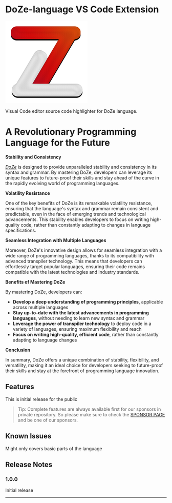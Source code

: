 # DoZe-language VS Code Extension

![image logo](./DoZe.png)

Visual Code editor source code highlighter for DoZe language.

A Revolutionary Programming Language for the Future
=====================================================

**Stability and Consistency**

[*DoZe*](https://github.com/savire/doze-lang) is designed to provide unparalleled stability and consistency in its syntax and grammar. By mastering DoZe, developers can leverage its unique features to future-proof their skills and stay ahead of the curve in the rapidly evolving world of programming languages.

**Volatility Resistance**

One of the key benefits of DoZe is its remarkable volatility resistance, ensuring that the language's syntax and grammar remain consistent and predictable, even in the face of emerging trends and technological advancements. This stability enables developers to focus on writing high-quality code, rather than constantly adapting to changes in language specifications.

**Seamless Integration with Multiple Languages**

Moreover, DoZe's innovative design allows for seamless integration with a wide range of programming languages, thanks to its compatibility with advanced transpiler technology. This means that developers can effortlessly target popular languages, ensuring their code remains compatible with the latest technologies and industry standards.

**Benefits of Mastering DoZe**

By mastering DoZe, developers can:

* **Develop a deep understanding of programming principles**, applicable across multiple languages
* **Stay up-to-date with the latest advancements in programming languages**, without needing to learn new syntax and grammar
* **Leverage the power of transpiler technology** to deploy code in a variety of languages, ensuring maximum flexibility and reach
* **Focus on writing high-quality, efficient code**, rather than constantly adapting to language changes

**Conclusion**

In summary, DoZe offers a unique combination of stability, flexibility, and versatility, making it an ideal choice for developers seeking to future-proof their skills and stay at the forefront of programming language innovation.

## Features

This is initial release for the public

> Tip: Complete features are always available first for our sponsors in private repository. So please make sure to check the [SPONSOR PAGE](https://github.com/sponsors/savire) and be one of our sponsors.

## Known Issues

Might only covers basic parts of the language

## Release Notes


### 1.0.0

Initial release

---

